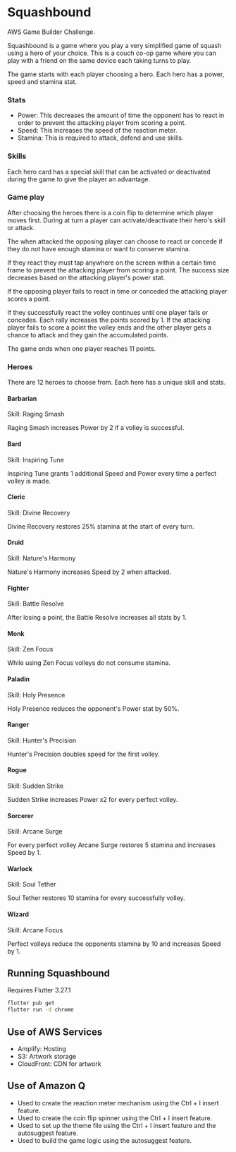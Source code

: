 # Squashbound

AWS Game Builder Challenge.

Squashbound is a game where you play a very simplified game of squash using a hero of your choice. This is a couch co-op game where you can play with a friend on the same device each taking turns to play.

The game starts with each player choosing a hero. Each hero has a power, speed and stamina stat.

### Stats

- Power: This decreases the amount of time the opponent has to react in order to prevent the attacking player from scoring a point.
- Speed: This increases the speed of the reaction meter.
- Stamina: This is required to attack, defend and use skills.

### Skills

Each hero card has a special skill that can be activated or deactivated during the game to give the player an advantage.

### Game play

After choosing the heroes there is a coin flip to determine which player moves first. During at turn a player can activate/deactivate their hero's skill or attack.

The when attacked the opposing player can choose to react or concede if they do not have enough stamina or want to conserve stamina.

If they react they must tap anywhere on the screen within a certain time frame to prevent the attacking player from scoring a point. The success size decreases based on the attacking player's power stat.

If the opposing player fails to react in time or conceded the attacking player scores a point.

If they successfully react the volley continues until one player fails or concedes. Each rally increases the points scored by 1. If the attacking player fails to score a point the volley ends and the other player gets a chance to attack and they gain the accumulated points.

The game ends when one player reaches 11 points.

### Heroes

There are 12 heroes to choose from. Each hero has a unique skill and stats.

#### Barbarian

Skill: Raging Smash

Raging Smash increases Power by 2 if a volley is successful.

#### Bard

Skill: Inspiring Tune

Inspiring Tune grants 1 additional Speed and Power every time a perfect volley is made.

#### Cleric

Skill: Divine Recovery

Divine Recovery restores 25% stamina at the start of every turn.

#### Druid

Skill: Nature's Harmony

Nature's Harmony increases Speed by 2 when attacked.

#### Fighter

Skill: Battle Resolve

After losing a point, the Battle Resolve increases all stats by 1.

#### Monk

Skill: Zen Focus

While using Zen Focus volleys do not consume stamina.

#### Paladin

Skill: Holy Presence

Holy Presence reduces the opponent's Power stat by 50%.

#### Ranger

Skill: Hunter's Precision

Hunter's Precision doubles speed for the first volley.

#### Rogue

Skill: Sudden Strike

Sudden Strike increases Power x2 for every perfect volley.

#### Sorcerer

Skill: Arcane Surge

For every perfect volley Arcane Surge restores 5 stamina and increases Speed by 1.

#### Warlock

Skill: Soul Tether

Soul Tether restores 10 stamina for every successfully volley.

#### Wizard

Skill: Arcane Focus

Perfect volleys reduce the opponents stamina by 10 and increases Speed by 1.

## Running Squashbound

Requires Flutter 3.27.1

```bash
flutter pub get
flutter run -d chrome
```

## Use of AWS Services

- Amplify: Hosting
- S3: Artwork storage
- CloudFront: CDN for artwork

## Use of Amazon Q

- Used to create the reaction meter mechanism using the Ctrl + I insert feature.
- Used to create the coin flip spinner using the Ctrl + I insert feature.
- Used to set up the theme file using the Ctrl + I insert feature and the autosuggest feature.
- Used to build the game logic using the autosuggest feature.